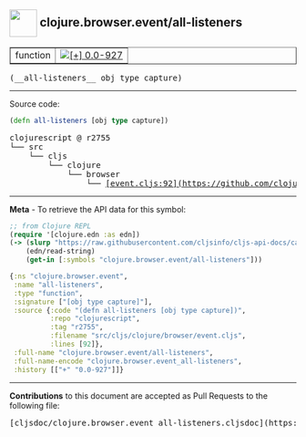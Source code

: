 ## <img width="48px" valign="middle" src="http://i.imgur.com/Hi20huC.png"> clojure.browser.event/all-listeners

 <table border="1">
<tr>

<td>function</td>
<td><a href="https://github.com/cljsinfo/cljs-api-docs/tree/0.0-927"><img valign="middle" alt="[+] 0.0-927" src="https://img.shields.io/badge/+-0.0--927-lightgrey.svg"></a> </td>
</tr>
</table>

 <samp>
(__all-listeners__ obj type capture)<br>
</samp>

---





Source code:

```clj
(defn all-listeners [obj type capture])
```

 <pre>
clojurescript @ r2755
└── src
    └── cljs
        └── clojure
            └── browser
                └── <ins>[event.cljs:92](https://github.com/clojure/clojurescript/blob/r2755/src/cljs/clojure/browser/event.cljs#L92)</ins>
</pre>


---

__Meta__ - To retrieve the API data for this symbol:

```clj
;; from Clojure REPL
(require '[clojure.edn :as edn])
(-> (slurp "https://raw.githubusercontent.com/cljsinfo/cljs-api-docs/catalog/cljs-api.edn")
    (edn/read-string)
    (get-in [:symbols "clojure.browser.event/all-listeners"]))
```

```clj
{:ns "clojure.browser.event",
 :name "all-listeners",
 :type "function",
 :signature ["[obj type capture]"],
 :source {:code "(defn all-listeners [obj type capture])",
          :repo "clojurescript",
          :tag "r2755",
          :filename "src/cljs/clojure/browser/event.cljs",
          :lines [92]},
 :full-name "clojure.browser.event/all-listeners",
 :full-name-encode "clojure.browser.event_all-listeners",
 :history [["+" "0.0-927"]]}

```

---

__Contributions__ to this document are accepted as Pull Requests to the following file:

 <pre>
[cljsdoc/clojure.browser.event_all-listeners.cljsdoc](https://github.com/cljsinfo/cljs-api-docs/blob/master/cljsdoc/clojure.browser.event_all-listeners.cljsdoc)
</pre>

